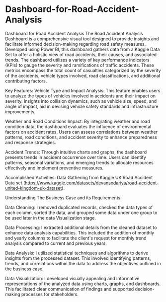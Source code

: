 # Dashboard-for-Road-Accident-Analysis
Dashboard for Road Accident Analysis The Road Accident Analysis Dashboard is a comprehensive visual tool designed to provide insights and facilitate informed decision-making regarding road safety measures. Developed using Power BI, this dashboard gathers data from a Kaggle Data Set to offer a holistic view of road accidents, their causes, and associated trends. The dashbaord utilizes a variety of key performance indicators (KPIs) to gauge the severity and ramifications of traffic accidents. These metrics encompass the total count of casualties categorized by the severity of the accidents, vehicle types involved, road classifications, and additional contributing factors.

Key Features: Vehicle Type and Impact Analysis: This feature enables users to analyze the types of vehicles involved in accidents and their impact on severity. Insights into collision dynamics, such as vehicle size, speed, and angle of impact, aid in devising vehicle safety standards and infrastructure improvements.

Weather and Road Conditions Impact: By integrating weather and road condition data, the dashboard evaluates the influence of environmental factors on accident rates. Users can assess correlations between weather patterns, road conditions, and accident severity to enhance preparedness and response strategies.

Accident Trends: Through intuitive charts and graphs, the dashboard presents trends in accident occurrence over time. Users can identify patterns, seasonal variations, and emerging trends to allocate resources effectively and implement preventive measures.

Accomplished Activities: Data Gathering from Kaggle UK Road Accident Data set (https://www.kaggle.com/datasets/devansodariya/road-accident-united-kingdom-uk-dataset).

Understanding The Business Case and its Requirements.

Data Cleaning: I removed duplicated records, checked the data types of each column, sorted the data, and grouped some data under one group to be used later in the data Visualization stage.

Data Processing: I extracted additional details from the cleaned dataset to enhance data analysis capabilities. This included the addition of monthly and yearly columns to facilitate the client's request for monthly trend analysis compared to current and previous years.

Data Analysis: I utilized statistical techniques and algorithms to derive insights from the processed dataset. This involved identifying patterns, trends, and correlations within the data to address the objectives outlined in the business case.

Data Visualization: I developed visually appealing and informative representations of the analyzed data using charts, graphs, and dashboards. This facilitated clear communication of findings and supported decision-making processes for stakeholders.

